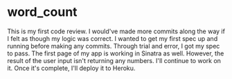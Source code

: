 # word_count

This is my first code review. I would've made more commits along the way if I felt as though my logic was correct. 
I wanted to get my first spec up and running before making any commits.
Through trial and error, I got my spec to pass. The first page of my app is working in Sinatra as well.
However, the result of the user input isn't returning any numbers. I'll continue to work on it. 
Once it's complete, I'll deploy it to Heroku. 
